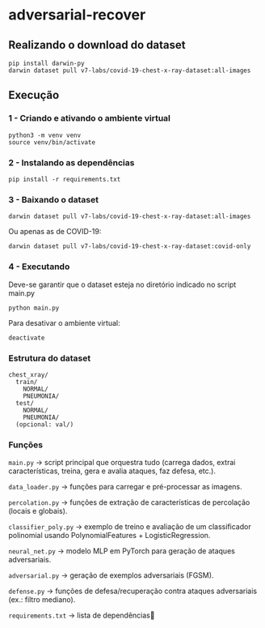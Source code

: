 # adversarial-recover

## Realizando o download do dataset
```
pip install darwin-py
darwin dataset pull v7-labs/covid-19-chest-x-ray-dataset:all-images
```

## Execução
### 1 - Criando e ativando o ambiente virtual
```
python3 -m venv venv
source venv/bin/activate
```

### 2 - Instalando as dependências
```
pip install -r requirements.txt
```

### 3 - Baixando o dataset
```
darwin dataset pull v7-labs/covid-19-chest-x-ray-dataset:all-images
```

Ou apenas as de COVID-19:
```
darwin dataset pull v7-labs/covid-19-chest-x-ray-dataset:covid-only
```

### 4 - Executando 
Deve-se garantir que o dataset esteja no diretório indicado no script main.py
```
python main.py
```

Para desativar o ambiente virtual:
```
deactivate
```

### Estrutura do dataset
```
chest_xray/
  train/
    NORMAL/
    PNEUMONIA/
  test/
    NORMAL/
    PNEUMONIA/
  (opcional: val/)
```


### Funções

`main.py` -> script principal que orquestra tudo (carrega dados, extrai características, treina, gera e avalia ataques, faz defesa, etc.).

`data_loader.py` -> funções para carregar e pré-processar as imagens.

`percolation.py` -> funções de extração de características de percolação (locais e globais).

`classifier_poly.py` -> exemplo de treino e avaliação de um classificador polinomial usando PolynomialFeatures + LogisticRegression.

`neural_net.py` -> modelo MLP em PyTorch para geração de ataques adversariais.

`adversarial.py` -> geração de exemplos adversariais (FGSM).

`defense.py` -> funções de defesa/recuperação contra ataques adversariais (ex.: filtro mediano).

`requirements.txt` -> lista de dependências

